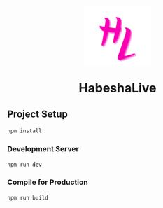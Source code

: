 <center><img src="src/assets/habeshaLiveicon.svg"></center>

<h1 align="center" style="margin-block: 30px">HabeshaLive</h1>

## Project Setup

```sh
npm install
```

### Development Server

```sh
npm run dev
```

### Compile for Production

```sh
npm run build
```

